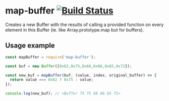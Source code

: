 # map-buffer [![Build Status](https://travis-ci.org/tehsis/map-buffer.svg?branch=master)](https://travis-ci.org/tehsis/map-buffer)

Creates a new Buffer with the results of calling a provided function on every element in this Buffer (ie. like Array.prototype.map but for buffers).

## Usage example

```js
const mapBuffer = require('map-buffer');

const buf = new Buffer([0x62,0x75,0x66,0x66,0x65,0x72]);

const new_buf = mapBuffer(buf, (value, index, original_buffer) => {
  return value === 0x62 ? 0x75 : value;
});

console.log(new_buf); // <Buffer 75 75 66 66 65 72>
```
